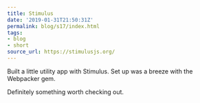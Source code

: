 ```yaml
---
title: Stimulus
date: '2019-01-31T21:50:31Z'
permalink: blog/s17/index.html
tags:
- blog
- short
source_url: https://stimulusjs.org/
---
```


Built a little utility app with Stimulus. Set up was a breeze with the Webpacker gem. 

Definitely something worth checking out.
